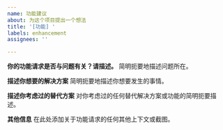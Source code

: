 ```yaml
---
name: 功能建议
about: 为这个项目提出一个想法
title: '[功能] '
labels: enhancement
assignees: ''

---
```


**你的功能请求是否与问题有关？请描述。**
简明扼要地描述问题所在。

**描述你想要的解决方案**
简明扼要地描述你想要发生的事情。

**描述你考虑过的替代方案**
对你考虑过的任何替代解决方案或功能的简明扼要描述。

**其他信息**
在此处添加关于功能请求的任何其他上下文或截图。 